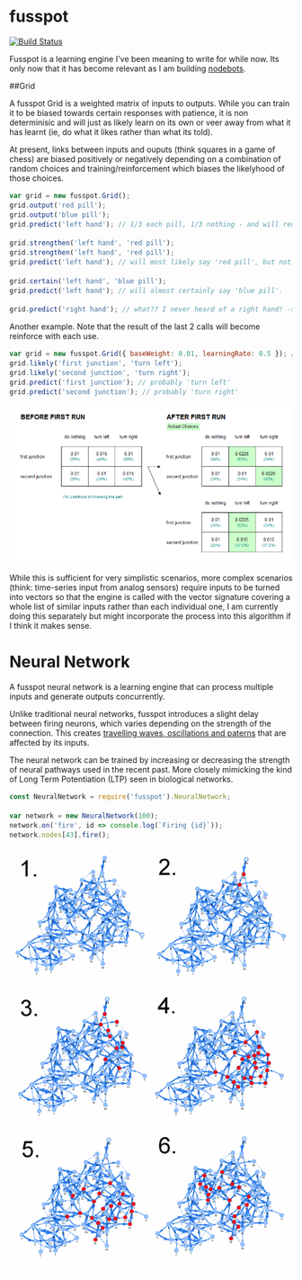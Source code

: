 # fusspot

[![Build Status](https://travis-ci.org/sdesalas/fusspot.svg?branch=master)](https://travis-ci.org/sdesalas/fusspot)

Fusspot is a learning engine I've been meaning to write for while now. Its only now that it has become relevant as I am building [nodebots](http://nodebots.io/).

##Grid

A fusspot Grid is a weighted matrix of inputs to outputs. While you can train it to be biased towards certain responses with patience, it is non determinisic and will just as likely learn on its own or veer away from what it has learnt (ie, do what it likes rather than what its told). 

At present, links between inputs and ouputs (think squares in a game of chess) are biased positively or negatively depending on a combination of random choices and training/reinforcement which biases the likelyhood of those choices.

```js
var grid = new fusspot.Grid();
grid.output('red pill');
grid.output('blue pill');
grid.predict('left hand'); // 1/3 each pill, 1/3 nothing - and will remember its choice with until told otherwise.

grid.strengthen('left hand', 'red pill');
grid.strengthen('left hand', 'red pill');
grid.predict('left hand'); // will most likely say 'red pill', but not certainly.

grid.certain('left hand', 'blue pill');
grid.predict('left hand'); // will almost certainly say 'blue pill'.

grid.predict('right hand'); // what?? I never heard of a right hand! -> 1/3 each pill, 1/3 nothing
```

Another example. Note that the result of the last 2 calls will become reinforce with each use.

```js
var grid = new fusspot.Grid({ baseWeight: 0.01, learningRate: 0.5 }); // start at 0.01, 50% up/down when learning
grid.likely('first junction', 'turn left');
grid.likely('second junction', 'turn right');
grid.predict('first junction'); // probably 'turn left'
grid.predict('second junction'); // probably 'turn right'
```

![learning.png](learning.png)

While this is sufficient for very simplistic scenarios, more complex scenarios (think: time-series input from analog sensors) require inputs to be turned into vectors so that the engine is called with the vector signature covering a whole list of similar inputs rather than each individual one, I am currently doing this separately but might incorporate the process into this algorithm if I think it makes sense.

# Neural Network 

A fusspot neural network is a learning engine that can process multiple inputs and generate outputs concurrently. 

Unlike traditional neural networks, fusspot introduces a slight delay between firing neurons, which varies depending on the strength of the connection. This creates [travelling waves, oscillations and paterns](https://sdesalas.github.io/fusspot/) that are affected by its inputs.

The neural network can be trained by increasing or decreasing the strength of neural pathways used in the recent past. More closely mimicking the kind of Long Term Potentiation (LTP) seen in biological networks.

```js
const NeuralNetwork = require('fusspot').NeuralNetwork;

var network = new NeuralNetwork(100);
network.on('fire', id => console.log(`Firing {id}`));
network.nodes[43].fire();
```

![travelling wave](travellingwave.png)
